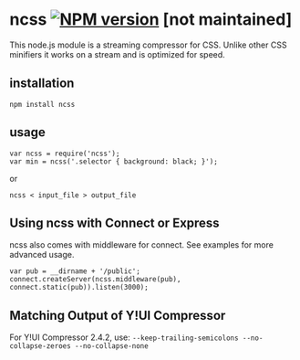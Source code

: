 # ncss [![NPM version](https://badge.fury.io/js/ncss.png)](http://badge.fury.io/js/ncss) [not maintained]

This node.js module is a streaming compressor for CSS. Unlike other CSS minifiers
it works on a stream and is optimized for speed.

## installation

    npm install ncss

## usage

    var ncss = require('ncss');
    var min = ncss('.selector { background: black; }');

or

    ncss < input_file > output_file

## Using ncss with Connect or Express

ncss also comes with middleware for connect. See examples for more advanced usage.

    var pub = __dirname + '/public';
    connect.createServer(ncss.middleware(pub), connect.static(pub)).listen(3000);

## Matching Output of Y!UI Compressor

For Y!UI Compressor 2.4.2, use: ```--keep-trailing-semicolons --no-collapse-zeroes --no-collapse-none```
